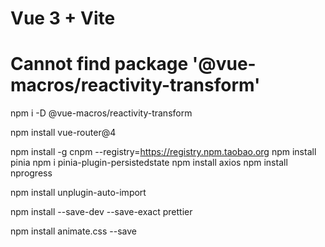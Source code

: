 # Vue 3 + Vite

# Cannot find package '@vue-macros/reactivity-transform'

npm i -D @vue-macros/reactivity-transform

npm install vue-router@4

npm install -g cnpm --registry=https://registry.npm.taobao.org
npm install pinia
npm i pinia-plugin-persistedstate
npm install axios
npm install nprogress

npm install unplugin-auto-import

npm install --save-dev --save-exact prettier

npm install animate.css --save